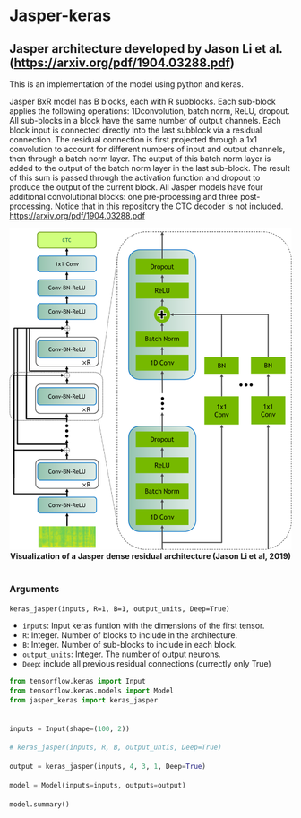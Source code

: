 # Jasper-keras
## Jasper architecture developed by Jason Li et al. (https://arxiv.org/pdf/1904.03288.pdf)

This is an implementation of the model using python and keras.

Jasper BxR model has B blocks, each with R subblocks. 
Each sub-block applies the following operations: 
      1Dconvolution, 
      batch norm, 
      ReLU, 
      dropout.
All sub-blocks in a block have the same number of output channels.
Each block input is connected directly into the last subblock via 
a residual connection. The residual connection is first projected 
through a 1x1 convolution to account for different numbers of input 
and output channels, then through a batch norm layer. The output
of this batch norm layer is added to the output of the batch norm
layer in the last sub-block. The result of this sum is passed 
through the activation function and dropout to produce the output 
of the current block.
All Jasper models have four additional convolutional
blocks: one pre-processing and three post-processing.
Notice that in this repository the CTC decoder is not included.
https://arxiv.org/pdf/1904.03288.pdf

<p align="center">
  <img src="/jasper_dense_residual.png">
  <b>Visualization of a Jasper dense residual architecture (Jason Li et al, 2019)</b><br><br>
</p>

### Arguments

`keras_jasper(inputs, R=1, B=1, output_units, Deep=True)`

- `inputs`: Input keras funtion with the dimensions of the first tensor.
- `R`: Integer. Number of blocks to include in the architecture.
- `B`: Integer. Number of sub-blocks to include in each block.
- `output_units`: Integer. The number of output neurons.
- `Deep`: include all previous residual connections (currectly only True)


```python
from tensorflow.keras import Input
from tensorflow.keras.models import Model
from jasper_keras import keras_jasper


inputs = Input(shape=(100, 2))

# keras_jasper(inputs, R, B, output_untis, Deep=True)

output = keras_jasper(inputs, 4, 3, 1, Deep=True)

model = Model(inputs=inputs, outputs=output)

model.summary()
```
